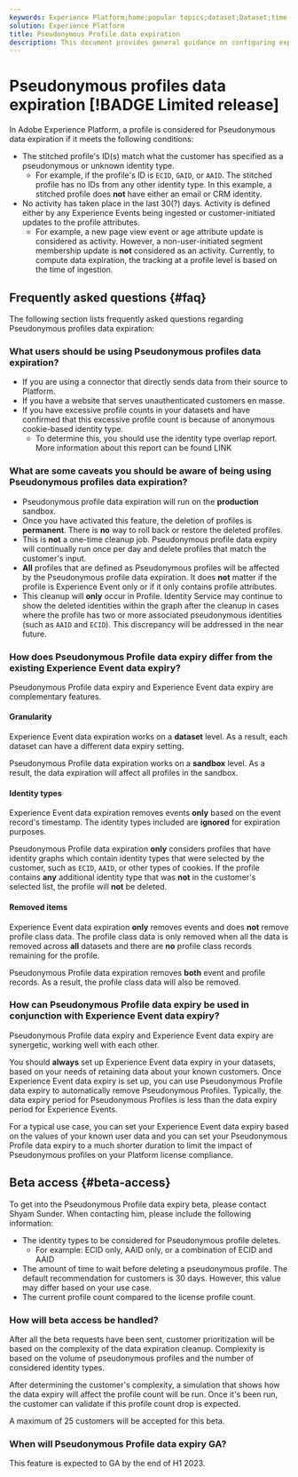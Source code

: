 ```yaml
---
keywords: Experience Platform;home;popular topics;dataset;Dataset;time to live;ttl;time-to-live;pseudonymous;pseudonymous profiles;
solution: Experience Platform
title: Pseudonymous Profile data expiration
description: This document provides general guidance on configuring expiration times for Pseudonymous Profiles within an Adobe Experience Platform sandbox.
---
```


# Pseudonymous profiles data expiration [!BADGE Limited release]

In Adobe Experience Platform, a profile is considered for Pseudonymous data expiration if it meets the following conditions: 

- The stitched profile's ID(s) match what the customer has specified as a pseudonymous or unknown identity type. 
  - For example, if the profile's ID is `ECID`, `GAID`, or `AAID`. The stitched profile has no IDs from any other identity type. In this example, a stitched profile does **not** have either an email or CRM identity. 
- No activity has taken place in the last 30(?) days. Activity is defined either by any Experience Events being ingested or customer-initiated updates to the profile attributes. 
  - For example, a new page view event or age attribute update is considered as activity. However, a non-user-initiated segment membership update is **not** considered as an activity. Currently, to compute data expiration, the tracking at a profile level is based on the time of ingestion.

## Frequently asked questions {#faq}

The following section lists frequently asked questions regarding Pseudonymous profiles data expiration:

### What users should be using Pseudonymous profiles data expiration?

- If you are using a connector that directly sends data from their source to Platform.
- If you have a website that serves unauthenticated customers en masse.
- If you have excessive profile counts in your datasets and have confirmed that this excessive profile count is because of anonymous cookie-based identity type.
  - To determine this, you should use the identity type overlap report. More information about this report can be found LINK

### What are some caveats you should be aware of being using Pseudonymous profiles data expiration?

- Pseudonymous profile data expiration will run on the **production** sandbox.
- Once you have activated this feature, the deletion of profiles is **permanent**. There is **no** way to roll back or restore the deleted profiles.
- This is **not** a one-time cleanup job. Pseudonymous profile data expiry will continually run once per day and delete profiles that match the customer's input.
- **All** profiles that are defined as Pseudonymous profiles will be affected by the Pseudonymous profile data expiration. It does **not** matter if the profile is Experience Event only or if it only contains profile attributes.
- This cleanup will **only** occur in Profile. Identity Service may continue to show the deleted identities within the graph after the cleanup in cases where the profile has two or more associated pseudonymous identities (such as `AAID` and `ECID`). This discrepancy will be addressed in the near future.

### How does Pseudonymous Profile data expiry differ from the existing Experience Event data expiry?

Pseudonymous Profile data expiry and Experience Event data expiry are complementary features.

#### Granularity

Experience Event data expiration works on a **dataset** level. As a result, each dataset can have a different data expiry setting.

Pseudonymous Profile data expiration works on a **sandbox** level. As a result, the data expiration will affect all profiles in the sandbox.

#### Identity types

Experience Event data expiration removes events **only** based on the event record's timestamp. The identity types included are **ignored** for expiration purposes.

Pseudonymous Profile data expiration **only** considers profiles that have identity graphs which contain identity types that were selected by the customer, such as `ECID`, `AAID`, or other types of cookies. If the profile contains **any** additional identity type that was **not** in the customer's selected list, the profile will **not** be deleted.

#### Removed items

Experience Event data expiration **only** removes events and does **not** remove profile class data. The profile class data is only removed when all the data is removed across **all** datasets and there are **no** profile class records remaining for the profile.

Pseudonymous Profile data expiration removes **both** event and profile records. As a result, the profile class data will also be removed.

### How can Pseudonymous Profile data expiry be used in conjunction with Experience Event data expiry?

Pseudonymous Profile data expiry and Experience Event data expiry are synergetic, working well with each other.

You should **always** set up Experience Event data expiry in your datasets, based on your needs of retaining data about your known customers. Once Experience Event data expiry is set up, you can use Pseudonymous Profile data expiry to automatically remove Pseudonymous Profiles. Typically, the data expiry period for Pseudonymous Profiles is less than the data expiry period for Experience Events.

For a typical use case, you can set your Experience Event data expiry based on the values of your known user data and you can set your Pseudonymous Profile data expiry to a much shorter duration to limit the impact of Pseudonymous profiles on your Platform license compliance.

## Beta access {#beta-access}

To get into the Pseudonymous Profile data expiry beta, please contact Shyam Sunder. When contacting him, please include the following information: 

- The identity types to be considered for Pseudonymous profile deletes. 
  - For example: ECID only, AAID only, or a combination of ECID and AAID 
- The amount of time to wait before deleting a pseudonymous profile. The default recommendation for customers is 30 days. However, this value may differ based on your use case.
- The current profile count compared to the license profile count.

### How will beta access be handled?

After all the beta requests have been sent, customer prioritization will be based on the complexity of the data expiration cleanup. Complexity is based on the volume of pseudonymous profiles and the number of considered identity types.

After determining the customer's complexity, a simulation that shows how the data expiry will affect the profile count will be run. Once it's been run, the customer can validate if this profile count drop is expected.

A maximum of 25 customers will be accepted for this beta.

### When will Pseudonymous Profile data expiry GA?

This feature is expected to GA by the end of H1 2023.
